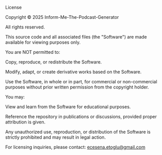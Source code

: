 License

Copyright © 2025 Inform-Me-The-Podcast-Generator

All rights reserved.

This source code and all associated files (the "Software") are made available for viewing purposes only.

You are NOT permitted to:

Copy, reproduce, or redistribute the Software.

Modify, adapt, or create derivative works based on the Software.

Use the Software, in whole or in part, for commercial or non-commercial purposes without prior written permission from the copyright holder.

You may:

View and learn from the Software for educational purposes.

Reference the repository in publications or discussions, provided proper attribution is given.

Any unauthorized use, reproduction, or distribution of the Software is strictly prohibited and may result in legal action.

For licensing inquiries, please contact: ecesena.etoglu@gmail.com
